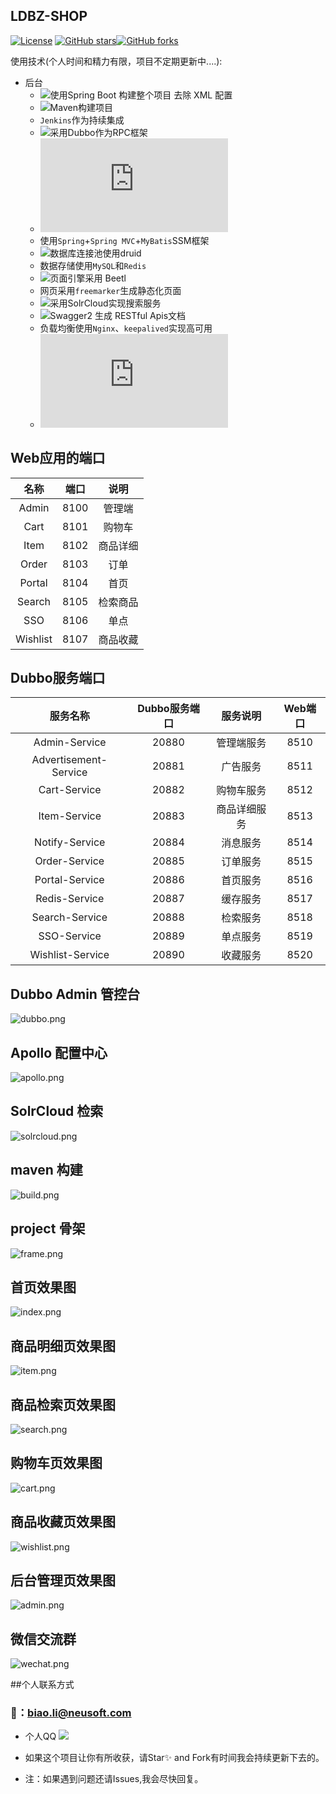 ## LDBZ-SHOP
[![License](https://img.shields.io/badge/license-GPL-blue.svg)](LICENSE)
[![GitHub stars](https://img.shields.io/github/stars/laodaobazi/ldbz-shop.svg?style=social&label=Stars)](https://github.com/laodaobazi/ldbz-shop)[![GitHub forks](https://img.shields.io/github/forks/laodaobazi/ldbz-shop.svg?style=social&label=Fork)](https://github.com/laodaobazi/ldbz-shop)

使用技术(个人时间和精力有限，项目不定期更新中....):

* 后台
	* ![使用`Spring Boot` 构建整个项目 去除 XML 配置](https://github.com/spring-projects/spring-boot)
	* ![`Maven`构建项目](http://maven.apache.org/)
	* `Jenkins`作为持续集成
	* ![采用`Dubbo`作为RPC框架](http://dubbo.apache.org/zh-cn/)
	* ![使用 `Apollo` 分布式配置中心](https://github.com/ApolloAuto/apollo/blob/master/README_cn.md)
	* 使用`Spring`+`Spring MVC`+`MyBatis`SSM框架
	* ![数据库连接池使用`druid`](https://github.com/alibaba/druid/)
	* 数据存储使用`MySQL`和`Redis`
	* ![页面引擎采用 `Beetl`](http://ibeetl.com/guide/)
	* 网页采用`freemarker`生成静态化页面
	* ![采用`SolrCloud`实现搜索服务](https://lucene.apache.org/solr/)
	* ![`Swagger2` 生成 RESTful Apis文档](https://swagger.io/)
	* 负载均衡使用`Nginx`、`keepalived`实现高可用
	* ![tcc-transaction分布式事务](https://github.com/changmingxie/tcc-transaction/blob/master-1.2.x/README.md)


## Web应用的端口
|	名称	|	端口	|	说明	|
|:---------------:|:---------------:|:---------------:|
| Admin	|	8100 |	管理端	|
| Cart  |	8101 |	购物车	|
| Item  |	8102 |	商品详细	|
| Order |	8103	|	订单	|
| Portal |	8104	|	首页	|
| Search |	8105	|		检索商品	|
| SSO	|	8106	|	单点	|
| Wishlist	|	8107	|	商品收藏	|


## Dubbo服务端口
| 服务名称|Dubbo服务端口|服务说明|Web端口|
|:---------------:|:---------------:|:---------------:|:---------------:|
| Admin-Service      | 20880 |管理端服务| 8510 |
| Advertisement-Service |20881 |广告服务| 8511 |
| Cart-Service     | 20882 |购物车服务| 8512 |
| Item-Service     | 20883 |商品详细服务| 8513 |
| Notify-Service   | 20884 |消息服务| 8514 |
| Order-Service    | 20885 |订单服务| 8515 |
| Portal-Service   | 20886 |首页服务| 8516|
| Redis-Service    | 20887 |缓存服务| 8517|
| Search-Service   | 20888 |检索服务| 8518 |
| SSO-Service      | 20889 |单点服务| 8519 |
| Wishlist-Service      | 20890 |收藏服务| 8520 |

## Dubbo Admin 管控台
![dubbo.png](https://github.com/laodaobazi/ldbz-shop/blob/master/ldbz-images/dubbo.png)

## Apollo 配置中心
![apollo.png](https://github.com/laodaobazi/ldbz-shop/blob/master/ldbz-images/apollo.png)

## SolrCloud 检索
![solrcloud.png](https://github.com/laodaobazi/ldbz-shop/blob/master/ldbz-images/solrcloud.png)

## maven 构建
![build.png](https://github.com/laodaobazi/ldbz-shop/blob/master/ldbz-images/build.png)

## project 骨架
![frame.png](https://github.com/laodaobazi/ldbz-shop/blob/master/ldbz-images/frame.png)

## 首页效果图
![index.png](https://github.com/laodaobazi/ldbz-shop/blob/master/ldbz-images/index.png)

## 商品明细页效果图
![item.png](https://github.com/laodaobazi/ldbz-shop/blob/master/ldbz-images/item.png)

## 商品检索页效果图
![search.png](https://github.com/laodaobazi/ldbz-shop/blob/master/ldbz-images/search.png)

## 购物车页效果图
![cart.png](https://github.com/laodaobazi/ldbz-shop/blob/master/ldbz-images/cart.png)

## 商品收藏页效果图
![wishlist.png](https://github.com/laodaobazi/ldbz-shop/blob/master/ldbz-images/wishlist.png)

## 后台管理页效果图
![admin.png](https://github.com/laodaobazi/ldbz-shop/blob/master/ldbz-images/admin.png)

## 微信交流群
![wechat.png](https://github.com/laodaobazi/ldbz-shop/blob/master/ldbz-images/wechat.png)

##个人联系方式
### 📮：biao.li@neusoft.com
- 个人QQ [![](http://pub.idqqimg.com/wpa/images/group.png)](http://sighttp.qq.com/msgrd?v=1&uin=444823046)

- 如果这个项目让你有所收获，请Star✨ and Fork有时间我会持续更新下去的。
- 注：如果遇到问题还请Issues,我会尽快回复。